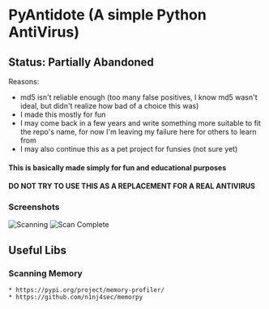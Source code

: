 # PyAntidote (A simple Python AntiVirus)

## Status: Partially Abandoned
Reasons:
* md5 isn't reliable enough (too many false positives, I know md5 wasn't ideal, but didn't realize how bad of a choice this was)
* I made this mostly for fun
* I may come back in a few years and write something more suitable to fit the repo's name, for now I'm leaving my failure here for others to learn from
* I may also continue this as a pet project for funsies (not sure yet)

#### This is basically made simply for fun and educational purposes
#### DO NOT TRY TO USE THIS AS A REPLACEMENT FOR A REAL ANTIVIRUS


### Screenshots
![Scanning](https://i.imgur.com/Fxa0wSn.png)
![Scan Complete](https://i.imgur.com/zDG4QKR.png)



## Useful Libs

### Scanning Memory
    * https://pypi.org/project/memory-profiler/
    * https://github.com/n1nj4sec/memorpy

